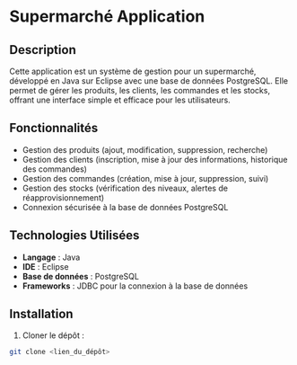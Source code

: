 # Supermarché Application

## Description
Cette application est un système de gestion pour un supermarché, développé en Java sur Eclipse avec une base de données PostgreSQL. Elle permet de gérer les produits, les clients, les commandes et les stocks, offrant une interface simple et efficace pour les utilisateurs.

## Fonctionnalités
- Gestion des produits (ajout, modification, suppression, recherche)
- Gestion des clients (inscription, mise à jour des informations, historique des commandes)
- Gestion des commandes (création, mise à jour, suppression, suivi)
- Gestion des stocks (vérification des niveaux, alertes de réapprovisionnement)
- Connexion sécurisée à la base de données PostgreSQL

## Technologies Utilisées
- **Langage** : Java
- **IDE** : Eclipse
- **Base de données** : PostgreSQL
- **Frameworks** : JDBC pour la connexion à la base de données

## Installation
1. Cloner le dépôt :
```bash
git clone <lien_du_dépôt>
